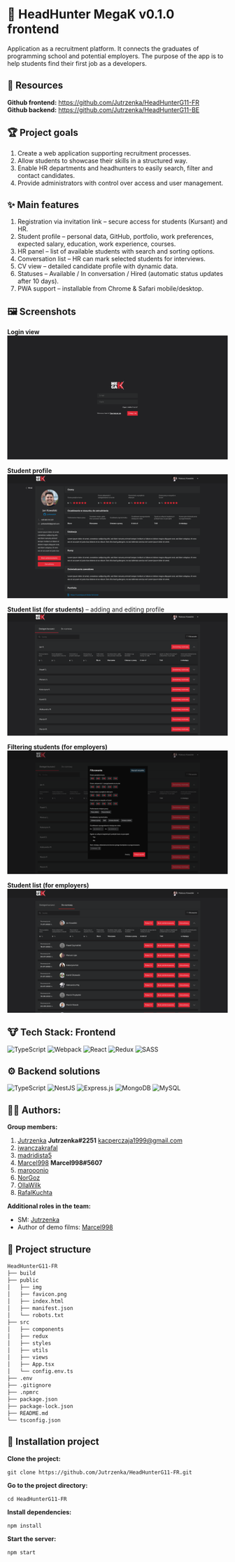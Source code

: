 # :construction_worker: HeadHunter MegaK v0.1.0 frontend
Application as a recruitment platform. It connects the graduates of programming school and potential employers. The purpose of the app is to help students find their first job as a developers.

## :bear: Resources

**Github frontend:** https://github.com/Jutrzenka/HeadHunterG11-FR \
**Github backend:** https://github.com/Jutrzenka/HeadHunterG11-BE


## :trophy: Project goals

  1. Create a web application supporting recruitment processes.
  2. Allow students to showcase their skills in a structured way.
  3. Enable HR departments and headhunters to easily search, filter and contact candidates.
  5. Provide administrators with control over access and user management.

## :sparkles: Main features
  
  1. Registration via invitation link – secure access for students (Kursant) and HR.
  2. Student profile – personal data, GitHub, portfolio, work preferences, expected salary, education, work experience, courses.
  3. HR panel – list of available students with search and sorting options.
  4. Conversation list – HR can mark selected students for interviews.
  5. CV view – detailed candidate profile with dynamic data.
  6. Statuses – Available / In conversation / Hired (automatic status updates after 10 days).
  7. PWA support – installable from Chrome & Safari mobile/desktop.

## :framed_picture: Screenshots

**Login view**  
![Login view](public/img/app-overview/HeadHunter_login.png) 

**Student profile**  
![Student dashboard](public/img/app-overview/HeadHunter_sudentprofile.png) 

**Student list (for students)** – adding and editing profile  
![Student list employers](public/img/app-overview/HeadHunter_sudentsLinst_employers.png) 


**Filtering students (for employers)**  
![Filtering students](public/img/app-overview/HeadHunter_sudentsLinstFilter_employers.png)

**Student list (for employers)**  
![Student list for students](public/img/app-overview/HeadHunter_studentsList_studentView.png)

## :cow: Tech Stack: Frontend
![TypeScript](https://img.shields.io/badge/typescript-%23007ACC.svg?style=for-the-badge&logo=typescript&logoColor=white)
![Webpack](https://img.shields.io/badge/webpack-%238DD6F9.svg?style=for-the-badge&logo=webpack&logoColor=black)
![React](https://img.shields.io/badge/react-%2320232a.svg?style=for-the-badge&logo=react&logoColor=%2361DAFB)
![Redux](https://img.shields.io/badge/redux-%23593d88.svg?style=for-the-badge&logo=redux&logoColor=white)
![SASS](https://img.shields.io/badge/SASS-hotpink.svg?style=for-the-badge&logo=SASS&logoColor=white)

## :gear: Backend solutions

![TypeScript](https://img.shields.io/badge/typescript-%23007ACC.svg?style=for-the-badge&logo=typescript&logoColor=white)
![NestJS](https://img.shields.io/badge/nestjs-%23E0234E.svg?style=for-the-badge&logo=nestjs&logoColor=white)
![Express.js](https://img.shields.io/badge/express.js-%23404d59.svg?style=for-the-badge&logo=express&logoColor=%2361DAFB)
![MongoDB](https://img.shields.io/badge/MongoDB-%234ea94b.svg?style=for-the-badge&logo=mongodb&logoColor=white)
![MySQL](https://img.shields.io/badge/mysql-%2300f.svg?style=for-the-badge&logo=mysql&logoColor=white)


## :guardsman: Authors:
**Group members:**
1. [Jutrzenka](https://github.com/Jutrzenka) **Jutrzenka#2251** kacperczaja1999@gmail.com
2. [iwanczakrafal](https://github.com/iwanczakrafal)
3. [madridista5](https://github.com/madridista5)
4. [Marcel998](https://github.com/Marcel998) **Marcel998#5607**
5. [marooonio](https://github.com/marooonio)
6. [NorGoz](https://github.com/NorGoz)
7. [OllaWilk](https://github.com/OllaWilk)
8. [RafalKuchta](https://github.com/RafalKuchta)

**Additional roles in the team:**
- SM: [Jutrzenka](https://github.com/Jutrzenka)
- Author of demo films: [Marcel998](https://github.com/Marcel998)

## :camel: Project structure
```
HeadHunterG11-FR
├── build
├── public
│   ├── img
│   ├── favicon.png
│   ├── index.html
│   ├── manifest.json
│   └── robots.txt
├── src
│   ├── components
│   ├── redux
│   ├── styles
│   ├── utils
│   ├── views
│   ├── App.tsx
│   └── config.env.ts
├── .env
├── .gitignore
├── .npmrc
├── package.json
├── package-lock.json
├── README.md
└── tsconfig.json
```
## :dragon_face: Installation project

**Clone the project:**
```
git clone https://github.com/Jutrzenka/HeadHunterG11-FR.git
```
**Go to the project directory:**
```
cd HeadHunterG11-FR
```
**Install dependencies:**
```
npm install
```
**Start the server:**
```
npm start
```
